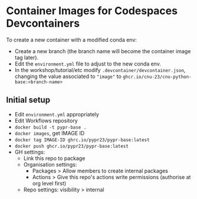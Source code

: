 # Container Images for Codespaces Devcontainers

To create a new container with a modified conda env:
- Create a new branch (the branch name will become the container image tag later).
- Edit the `environment.yml` file to adjust to the new conda env.
- In the workshop/tutorial/etc modify `.devcontainer/devcontainer.json`, changing the value associated to `"image"` to `ghcr.io/cnu-23/cnu-python-base:<branch-name>`

## Initial setup

- Edit `environment.yml` appropriately
- Edit Workflows repository
- `docker build -t pypr-base .`
- `docker images`, get IMAGE ID
- `docker tag IMAGE-ID ghrc.io/pypr23/pypr-base:latest`
- `docker push ghcr.io/pypr23/pypr-base:latest`
- GH settings:
    - Link this repo to package
    - Organisation settings:
        - Packages > Allow members to create internal packages
        - Actions > Give this repo's actions write permissions (authorise at org level first)
    - Repo settings: visibility > internal

